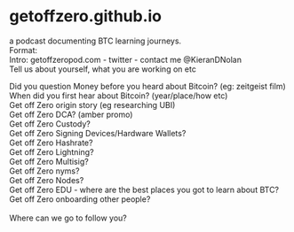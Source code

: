 # getoffzero.github.io<br />
a podcast documenting BTC learning journeys.<br />
Format:<br />
Intro: getoffzeropod.com -  twitter - contact me @KieranDNolan<br />
Tell us about yourself, what you are working on etc<br />

Did you question Money before you heard about Bitcoin? (eg: zeitgeist film)<br />
When did you first hear about Bitcoin? (year/place/how etc)<br />
Get off Zero origin story (eg researching UBI)<br />
Get off Zero DCA? (amber promo)<br />
Get off Zero Custody?<br />
Get off Zero Signing Devices/Hardware Wallets?<br />
Get off Zero Hashrate?<br />
Get off Zero Lightning?<br />
Get off Zero Multisig?<br />
Get off Zero nyms?<br />
Get off Zero Nodes?<br />
Get off Zero EDU - where are the best places you got to learn about BTC?<br />
Get off Zero onboarding other people?<br />
<br />
Where can we go to follow you?<br />
